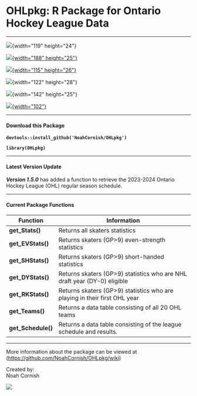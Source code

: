 # OHLpkg: R Package for Ontario Hockey League Data

------------------------------------------------------------------------

![](https://img.shields.io/badge/OHLpkg-v1.5.0-teal){width="119" height="24"}

[![](https://img.shields.io/github/commit-activity/w/NoahCornish/OHLpkg/main){width="188" height="25"}](https://github.com/NoahCornish/OHLpkg/commits/main/)

[![](https://img.shields.io/github/issues/NoahCornish/OHLpkg){width="115" height="26"}](https://github.com/NoahCornish/OHLpkg/issues)

![](https://img.shields.io/github/downloads/NoahCornish/OHLpkg/total){width="122" height="28"}

![](https://img.shields.io/github/repo-size/NoahCornish/OHLpkg){width="142" height="25"}

[![](https://img.shields.io/github/license/NoahCornish/OHLpkg){width="102"}](https://github.com/NoahCornish/OHLpkg/blob/main/LICENSE)

------------------------------------------------------------------------

#### **Download this Package**

**`devtools::install_github('NoahCornish/OHLpkg')`**

**`library(OHLpkg)`**

------------------------------------------------------------------------

#### **Latest Version Update**

***Version 1.5.0*** has added a function to retrieve the 2023-2024 Ontario Hockey League (OHL) regular season schedule.

------------------------------------------------------------------------

#### **Current Package Functions**

| Function           | Information                                                                |
|-----------------|-------------------------------------------------------|
| **get_Stats()**    | Returns all skaters statistics                                             |
| **get_EVStats()**  | Returns skaters (GP\>9) even-strength statistics                           |
| **get_SHStats()**  | Returns skaters (GP\>9) short-handed statistics                            |
| **get_DYStats()**  | Returns skaters (GP\>9) statistics who are NHL draft year (DY-0) eligible  |
| **get_RKStats()**  | Returns skaters (GP\>9) statistics who are playing in their first OHL year |
| **get_Teams()**    | Returns a data table consisting of all 20 OHL teams                        |
| **get_Schedule()** | Returns a data table consisting of the league schedule and results.        |

------------------------------------------------------------------------

More information about the package can be viewed at (<https://github.com/NoahCornish/OHLpkg/wiki>)

Created by:\
Noah Cornish

[![](https://img.shields.io/twitter/follow/NoahCornish)](https://twitter.com/NoahCornish)
